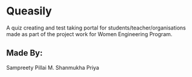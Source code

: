 # Queasily

A quiz creating and test taking portal for students/teacher/organisations made as part of the project work for Women Engineering Program.

## Made By:
Sampreety Pillai
M. Shanmukha Priya
